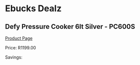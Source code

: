 
# Ebucks Dealz
## Defy Pressure Cooker 6lt Silver - PC600S
[Product Page](https://www.ebucks.com/web/shop/productSelected.do?prodId=1232618847&catId=1239140260)

Price: R1199.00

Savings: 


	